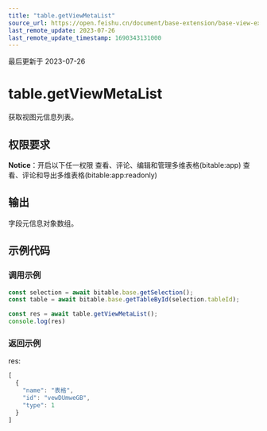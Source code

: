 ```yaml
---
title: "table.getViewMetaList"
source_url: https://open.feishu.cn/document/base-extension/base-view-extensions/api/table/table_getviewmetalist
last_remote_update: 2023-07-26
last_remote_update_timestamp: 1690343131000
---
```

最后更新于 2023-07-26

# table.getViewMetaList
获取视图元信息列表。

## 权限要求
**Notice**：开启以下任一权限
查看、评论、编辑和管理多维表格(bitable:app)
查看、评论和导出多维表格(bitable:app:readonly)

## 输出
字段元信息对象数组。
## 示例代码
### 调用示例

```js
const selection = await bitable.base.getSelection();
const table = await bitable.base.getTableById(selection.tableId);

const res = await table.getViewMetaList();
console.log(res)
```

### 返回示例
res:
```js
[
  {
    "name": "表格",
    "id": "vewDUmweGB",
    "type": 1
  }
]
```

